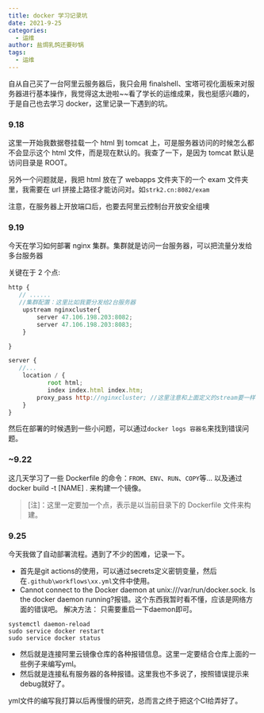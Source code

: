 ```yaml
---
title: docker 学习记录坑
date: 2021-9-25
categories:
  - 运维
author: 盐焗乳鸽还要砂锅
tags:
  - 运维
---
```


自从自己买了一台阿里云服务器后，我只会用 finalshell、宝塔可视化面板来对服务器进行基本操作，我觉得这太逊啦~~看了学长的运维成果，我也挺感兴趣的，于是自己也去学习 docker，这里记录一下遇到的坑。

### 9.18

这里一开始我数据卷挂载一个 html 到 tomcat 上，可是服务器访问的时候怎么都不会显示这个 html 文件，而是现在默认的。我查了一下，是因为 tomcat 默认是访问目录是 ROOT。

另外一个问题就是，我把 html 放在了 webapps 文件夹下的一个 exam 文件夹里，我需要在 url 拼接上路径才能访问对。如`strk2.cn:8082/exam`

注意，在服务器上开放端口后，也要去阿里云控制台开放安全组噢

### 9.19

今天在学习如何部署 nginx 集群。集群就是访问一台服务器，可以把流量分发给多台服务器

关键在于 2 个点:

```js
http {
   // ......
   //集群配置：这里比如我要分发给2台服务器
	upstream nginxcluster{
		server 47.106.198.203:8082;
		server 47.106.198.203:8083;
	}

}
```

```js
server {
   //...
    location / {
    	   root html;
    	   index index.html index.htm;
        proxy_pass http://nginxcluster; //这里注意和上面定义的stream要一样
    }
}
```

然后在部署的时候遇到一些小问题，可以通过`docker logs 容器名`来找到错误问题。

### ~9.22

这几天学习了一些 Dockerfile 的命令：`FROM`、`ENV`、`RUN`、`COPY`等...
以及通过 docker build -t [NAME] . 来构建一个镜像。

> [注]：这里一定要加一个点，表示是以当前目录下的 Dockerfile 文件来构建。

### 9.25

今天我做了自动部署流程。遇到了不少的困难，记录一下。
- 首先是git actions的使用，可以通过secrets定义密钥变量，然后在`.github\workflows\xx.yml`文件中使用。
- Cannot connect to the Docker daemon at unix:///var/run/docker.sock. Is the docker daemon running?报错。这个东西我暂时看不懂，应该是网络方面的错误吧。
解决方法：
只需要重启一下daemon即可。
```
systemctl daemon-reload
sudo service docker restart
sudo service docker status 
```
- 然后就是连接阿里云镜像仓库的各种报错信息。这里一定要结合仓库上面的一些例子来编写yml。
- 然后就是连接私有服务器的各种报错。这里我也不多说了，按照错误提示来debug就好了。

yml文件的编写我打算以后再慢慢的研究，总而言之终于把这个CI给弄好了。